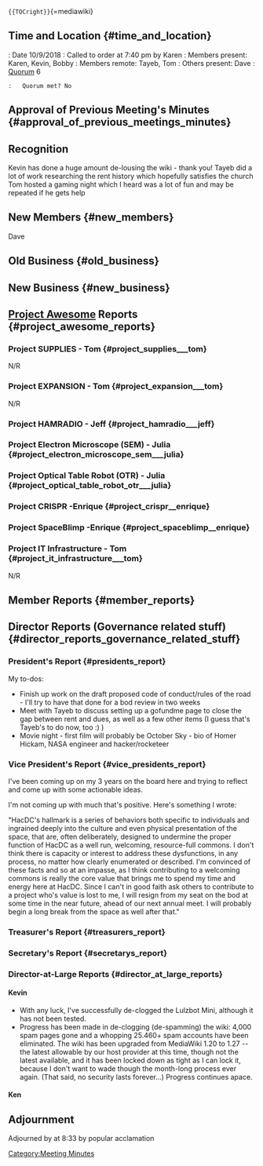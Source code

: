 `{{TOCright}}`{=mediawiki}

## Time and Location {#time_and_location}

:   Date 10/9/2018
:   Called to order at 7:40 pm by Karen
:   Members present: Karen, Kevin, Bobby
:   Members remote: Tayeb, Tom
:   Others present: Dave
:   [Quorum](Quorum) 6

    :   Quorum met? No

## Approval of Previous Meeting's Minutes {#approval_of_previous_meetings_minutes}

## Recognition

Kevin has done a huge amount de-lousing the wiki - thank you! Tayeb did
a lot of work researching the rent history which hopefully satisfies the
church Tom hosted a gaming night which I heard was a lot of fun and may
be repeated if he gets help

## New Members {#new_members}

Dave

## Old Business {#old_business}

## New Business {#new_business}

## [Project Awesome](:Category:Project_Awesome) Reports {#project_awesome_reports}

### Project SUPPLIES - Tom {#project_supplies___tom}

N/R

### Project EXPANSION - Tom {#project_expansion___tom}

N/R

### Project HAMRADIO - Jeff {#project_hamradio___jeff}

### Project Electron Microscope (SEM) - Julia {#project_electron_microscope_sem___julia}

### Project Optical Table Robot (OTR) - Julia {#project_optical_table_robot_otr___julia}

### Project CRISPR -Enrique {#project_crispr__enrique}

### Project SpaceBlimp -Enrique {#project_spaceblimp__enrique}

### Project IT Infrastructure - Tom {#project_it_infrastructure___tom}

N/R

## Member Reports {#member_reports}

## Director Reports (Governance related stuff) {#director_reports_governance_related_stuff}

### President's Report {#presidents_report}

My to-dos:

-   Finish up work on the draft proposed code of conduct/rules of the
    road - I'll try to have that done for a bod review in two weeks
-   Meet with Tayeb to discuss setting up a gofundme page to close the
    gap between rent and dues, as well as a few other items (I guess
    that's Tayeb's to do now, too :) )
-   Movie night - first film will probably be October Sky - bio of Homer
    Hickam, NASA engineer and hacker/rocketeer

### Vice President's Report {#vice_presidents_report}

I've been coming up on my 3 years on the board here and trying to
reflect and come up with some actionable ideas.

I'm not coming up with much that's positive. Here's something I wrote:

"HacDC's hallmark is a series of behaviors both specific to individuals
and ingrained deeply into the culture and even physical presentation of
the space, that are, often deliberately, designed to undermine the
proper function of HacDC as a well run, welcoming, resource-full
commons. I don't think there is capacity or interest to address these
dysfunctions, in any process, no matter how clearly enumerated or
described. I'm convinced of these facts and so at an impasse, as I think
contributing to a welcoming commons is really the core value that brings
me to spend my time and energy here at HacDC. Since I can't in good
faith ask others to contribute to a project who's value is lost to me, I
will resign from my seat on the bod at some time in the near future,
ahead of our next annual meet. I will probably begin a long break from
the space as well after that."

### Treasurer's Report {#treasurers_report}

### Secretary's Report {#secretarys_report}

### Director-at-Large Reports {#director_at_large_reports}

#### Kevin

-   With any luck, I've successfully de-clogged the Lulzbot Mini,
    although it has not been tested.
-   Progress has been made in de-clogging (de-spamming) the wiki: 4,000
    spam pages gone and a whopping 25.460+ spam accounts have been
    eliminated. The wiki has been upgraded from MediaWiki 1.20 to 1.27
    -- the latest allowable by our host provider at this time, though
    not the latest available, and it has been locked down as tight as I
    can lock it, because I don't want to wade though the month-long
    process ever again. (That said, no security lasts forever...)
    Progress continues apace.

#### Ken

## Adjournment

Adjourned by at 8:33 by popular acclamation

[Category:Meeting Minutes](Category:Meeting_Minutes)
